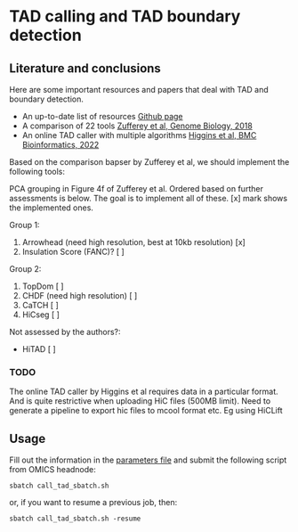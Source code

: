 # TAD calling and TAD boundary detection

## Literature and conclusions

Here are some important resources and papers that deal with TAD and boundary detection.

- An up-to-date list of resources [Github page](https://github.com/mdozmorov/HiC_tools?tab=readme-ov-file#tad-detection-benchmarking)
- A comparison of 22 tools [Zufferey et al, Genome Biology, 2018](https://doi.org/10.1186/s13059-018-1596-9)
- An online TAD caller with multiple algorithms [Higgins et al, BMC Bioinformatics, 2022](https://doi.org/10.1186/s12859-022-05020-2)

Based on the comparison bapser by Zufferey et al, we should implement the following tools:

PCA grouping in Figure 4f of Zufferey et al. Ordered based on further assessments is below. The goal is to implement all of these. [x] mark shows the implemented ones.

Group 1:

1. Arrowhead (need high resolution, best at 10kb resolution) [x]
2. Insulation Score (FANC)? [ ]

Group 2:

1. TopDom [ ]
2. CHDF (need high resolution) [ ]
3. CaTCH [ ]
4. HiCseg [ ]

Not assessed by the authors?:

- HiTAD [ ]

### TODO

The online TAD caller by Higgins et al requires data in a particular format. And is quite restrictive when uploading HiC files (500MB limit). Need to generate a pipeline to export hic files to mcool format etc. Eg using HiCLift

## Usage

Fill out the information in the [parameters file](call_tad/call_tad_params.yaml) and submit the following script from OMICS headnode:

    sbatch call_tad_sbatch.sh

or, if you want to resume a previous job, then:

    sbatch call_tad_sbatch.sh -resume

